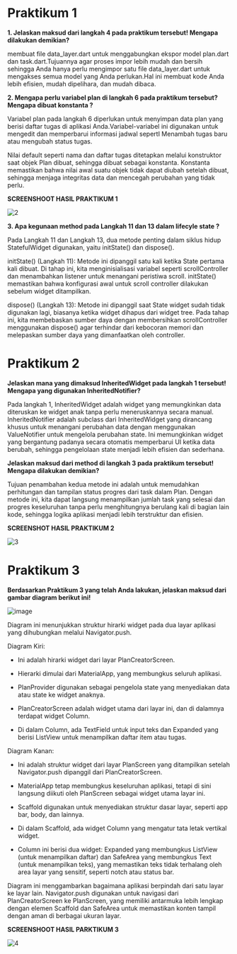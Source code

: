 # Praktikum 1

**1. Jelaskan maksud dari langkah 4 pada praktikum tersebut! Mengapa dilakukan demikian?**

membuat file data_layer.dart  untuk menggabungkan ekspor model plan.dart dan task.dart.Tujuannya agar proses impor  lebih mudah dan bersih sehingga Anda hanya perlu mengimpor satu file data_layer.dart untuk mengakses semua model yang Anda perlukan.Hal ini membuat kode Anda lebih efisien, mudah dipelihara, dan  mudah dibaca.

**2. Mengapa perlu variabel plan di langkah 6 pada praktikum tersebut? Mengapa dibuat konstanta ?**

Variabel plan pada langkah 6 diperlukan untuk menyimpan data plan yang berisi daftar tugas di aplikasi Anda.Variabel-variabel ini digunakan untuk mengedit dan memperbarui informasi jadwal sepertI
Menambah tugas baru atau mengubah status tugas.

Nilai default seperti nama dan daftar tugas ditetapkan melalui konstruktor saat objek Plan dibuat, sehingga dibuat sebagai konstanta.
Konstanta memastikan bahwa nilai awal suatu objek tidak dapat diubah setelah  dibuat, sehingga menjaga integritas data dan mencegah perubahan yang tidak perlu.

**SCREENSHOOT HASIL PRAKTIKUM 1**

![2](https://github.com/user-attachments/assets/5dba3e7c-4241-4be4-a6db-1c3853c101af)

**3. Apa kegunaan method pada Langkah 11 dan 13 dalam lifecyle state ?**

Pada Langkah 11 dan Langkah 13, dua metode penting dalam siklus hidup StatefulWidget digunakan, yaitu initState() dan dispose().

initState() (Langkah 11): Metode ini dipanggil satu kali ketika State pertama kali dibuat. Di tahap ini, 
kita menginisialisasi variabel seperti scrollController dan menambahkan listener untuk menangani peristiwa scroll. 
initState() memastikan bahwa konfigurasi awal untuk scroll controller dilakukan sebelum widget ditampilkan.

dispose() (Langkah 13): Metode ini dipanggil saat State widget sudah tidak digunakan lagi, biasanya ketika widget dihapus dari widget tree. 
Pada tahap ini, kita membebaskan sumber daya dengan membersihkan scrollController menggunakan dispose() agar terhindar dari kebocoran memori dan melepaskan sumber daya yang dimanfaatkan oleh controller.

# Praktikum 2

**Jelaskan mana yang dimaksud InheritedWidget pada langkah 1 tersebut! Mengapa yang digunakan InheritedNotifier?**

Pada langkah 1, InheritedWidget adalah widget yang memungkinkan data diteruskan ke widget anak tanpa perlu meneruskannya secara manual. 
InheritedNotifier adalah subclass dari InheritedWidget yang dirancang khusus untuk menangani perubahan data dengan menggunakan ValueNotifier untuk mengelola perubahan state. 
Ini memungkinkan widget yang bergantung padanya secara otomatis memperbarui UI ketika data berubah, sehingga pengelolaan state menjadi lebih efisien dan sederhana.

**Jelaskan maksud dari method di langkah 3 pada praktikum tersebut! Mengapa dilakukan demikian?**

Tujuan penambahan kedua metode ini adalah untuk memudahkan perhitungan dan tampilan status progres dari task dalam Plan.
Dengan metode ini, kita dapat langsung menampilkan jumlah task yang selesai dan progres keseluruhan tanpa perlu menghitungnya berulang kali di bagian lain kode, 
sehingga logika aplikasi menjadi lebih terstruktur dan efisien.

**SCREENSHOT HASIL PRAKTIKUM 2**

![3](https://github.com/user-attachments/assets/f4e9c007-31dc-4bf3-beb4-2943d0e48061)

# Praktikum 3

**Berdasarkan Praktikum 3 yang telah Anda lakukan, jelaskan maksud dari gambar diagram berikut ini!**

![image](https://github.com/user-attachments/assets/5765be11-3b3f-4486-9e37-fb8a58b86254)

Diagram ini menunjukkan struktur hirarki widget pada dua layar aplikasi yang dihubungkan melalui Navigator.push.

Diagram Kiri:

- Ini adalah hirarki widget dari layar PlanCreatorScreen.

- Hierarki dimulai dari MaterialApp, yang membungkus seluruh aplikasi.

- PlanProvider digunakan sebagai pengelola state yang menyediakan data atau state ke widget anaknya.

- PlanCreatorScreen adalah widget utama dari layar ini, dan di dalamnya terdapat widget Column.

- Di dalam Column, ada TextField untuk input teks dan Expanded yang berisi ListView untuk menampilkan daftar item atau tugas.

Diagram Kanan:

- Ini adalah struktur widget dari layar PlanScreen yang ditampilkan setelah Navigator.push dipanggil dari PlanCreatorScreen.

- MaterialApp tetap membungkus keseluruhan aplikasi, tetapi di sini langsung diikuti oleh PlanScreen sebagai widget utama layar ini.

- Scaffold digunakan untuk menyediakan struktur dasar layar, seperti app bar, body, dan lainnya.

- Di dalam Scaffold, ada widget Column yang mengatur tata letak vertikal widget.

- Column ini berisi dua widget: Expanded yang membungkus ListView (untuk menampilkan daftar) dan SafeArea yang membungkus Text (untuk menampilkan teks), 
  yang memastikan teks tidak terhalang oleh area layar yang sensitif, seperti notch atau status bar.

Diagram ini menggambarkan bagaimana aplikasi berpindah dari satu layar ke layar lain. Navigator.push digunakan untuk navigasi dari PlanCreatorScreen ke PlanScreen, yang memiliki antarmuka lebih lengkap dengan elemen Scaffold dan SafeArea untuk memastikan konten tampil dengan aman di berbagai ukuran layar.

**SCREENSHOOT HASIL PARKTIKUM 3**

![4](https://github.com/user-attachments/assets/c4395301-6d5c-4c9d-9997-d515851c37d6)
